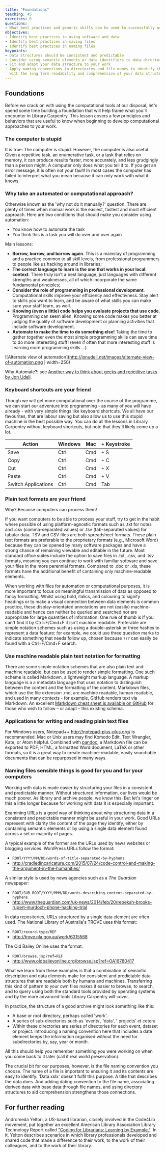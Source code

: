 ```yaml
---
title: "Foundations"
teaching: 45
exercises: 0
questions:
- What best practices and generic skills can be used to successfully use and create library related programs?
objectives:
- Identify best practices in using software and data
- Identify best practices in saving files
- Identify best practices in naming files
keypoints:
- Data structures should be consistent and predictable
- Consider using semantic elements or data identifiers to data directories
- Fit and adapt your data structure to your work
- Apply naming conventions to directories and file names to identify them, to create associations between data elements, and to assist  
  with the long term readability and comprehension of your data structures
---
```


## Foundations

Before we crack on with using the computational tools at our disposal, let's spend some time building a foundation that will help frame what you'll encounter in Library Carpentry. This lesson covers a few principles and behaviors that are useful to know when beginning to develop computational approaches to your work. 

### The computer is stupid

It is true: The computer is stupid. However, the computer is also useful. Given a repetitive task, an enumerative task, or a task that relies on memory, it can produce results faster, more accurately, and less grudgingly than a person might. A computer only does what you tell it to. If you get an error message, it is often not your fault! In most cases the computer has failed to interpret what you mean because it can only work with what it knows. 

### Why take an automated or computational approach?

Otherwise known as the 'why not do it manually?' question. There are plenty of times when manual work is the easiest, fastest and most efficient approach. Here are two conditions that should make you consider using automation: 
 - You know how to automate the task
 - You think this is a task you will do over and over again

Main lessons:

- **Borrow, borrow, and borrow again**. This is a mainstay of programming and a practice common to all skill levels, from professional programmers to people like us hacking around in libraries;
- **The correct language to learn is the one that works in your local context**. There truly isn't a best language, just languages with different strengths and weaknesses, all of which incorporate the same fundamental principles;
- **Consider the role of programming in professional development**. Computational skills improve your efficiency and effectivness. Stay alert to skills you want to learn, and be aware of what skills you can make sure your staff learn, as well. 
- **Knowing (even a little) code helps you evaluate projects that use code**. Programming can seem alien. Knowing some code makes you better at judging the quality of software development or planning activities that include software development.
- **Automate to make the time to do something else!** Taking the time to gather together even the most simple programming skills can save time to do more interesting stuff! (even if often that more interesting stuff is learning more programming skills ...)

![Alternate view of automation](http://jonudell.net/images/alternate-view-of-automation.png | width=250)

Why Automate?: see [Another way to think about geeks and repetitive tasks by Jon Udell](https://blog.jonudell.net/2012/01/09/another-way-to-think-about-geeks-and-repetitive-tasks/).

### Keyboard shortcuts are your friend

Though we will get more computational over the course of the programme, we can start our adventure into programming - as many of you will have already - with very simple things like keyboard shortcuts. We all have our favourites, that are labour saving but also allow us to use this stupid machine in the best possible way. You can do all the lessons in Library Carpentry without keyboard shortcuts, but note that they'll likely come up a lot.

Action | Windows | Mac | + Keystroke
--- | --- | --- | --- |
Save | Ctrl | Cmd | + S
Copy | Ctrl | Cmd | + C
Cut | Ctrl | Cmd | + X
Paste | Ctrl | Cmd | + V
Switch Applications | Ctrl | Cmd | Tab | 

### Plain text formats are your friend

Why? Because computers can process them!

If you want computers to be able to process your stuff, try to get in the habit where possible of using platform-agnostic formats such as .txt for notes and .csv (comma-separated values) or .tsv (tab-separated values) for tabular data. TSV and CSV files are both spreadsheet formats. These plain text formats are preferable to the proprietary formats (e.g., Microsoft Word)  because they can be opened by many software packages and have a strong chance of remaining viewable and editable in the future. Most standard office suites include the option to save files in .txt, .csv, and .tsv formats, meaning you can continue to work with familiar software and save your files in the more perennial formats. Compared to .doc or .xls, these formats have the additional benefit of containing only machine-readable elements. 

When working with files for automation or computational purposes, it is more important to focus on meaningful transmission of data as opposed to fancy formatting. Whilst using bold, italics, and colouring to signify headings or to make a visual connection between data elements is common practice, these display-orientated annotations are not (easily) machine-readable and hence can neither be queried and searched nor are appropriate for large quantities of information. One rule of thumb is if you can't find it by Ctrl+F/Cmd+F it isn't machine readable. Preferable are simple notation schemes such as using a double-asterisk or three hashes to represent a data feature: for example, we could use three question marks to indicate something that needs follow up, chosen because `???` can easily be found with a Ctrl+F/Cmd+F search.

### Use machine readable plain text notation for formatting
There are some simple notation schemes that are also plain text and machine readable, but can be used to render simple formatting. One such scheme is called Markdown, a lightweight markup language. A markup language is a a metadata language that uses notation to distinguish between the content and the formatting of the content. Markdown files, which use the file extension .md, are machine readable, human readable, and used in many contexts - for example, GitHub renders text via Markdown. An excellent [Markdown cheat sheet is available on GitHub](https://github.com/adam-p/markdown-here) for those who wish to follow – or adapt – this existing schema. 

### Applications for writing and reading plain text files
For Windows users, Notepad++ http://notepad-plus-plus.org/ is recommended. Mac or Unix users may find Komodo Edit, Text Wrangler, Kate, or Atom helpful. Combined with [pandoc](http://pandoc.org/), a Markdown file can be exported to PDF, HTML, a formatted Word document, LaTeX or other formats, so it is a great way to create machine-readable, easily searchable documents that can be repurposed in many ways. 

### Naming files sensible things is good for you and for your computers

Working with data is made easier by structuring your files in a consistent and predictable manner. Without structured information, our lives would be much poorer. As library and archive people, we know this. But let's linger on this a little longer because for working with data it is especially important.

Examining URLs is a good way of thinking about why structuring data in a consistent and predictable manner might be useful in your work. Good URLs represent with clarity the content of the page they identify, either by containing semantic elements or by using a single data element found across a set or majority of pages.

A typical example of the former are the URLs used by news websites or blogging services. WordPress URLs follow the format:

-   `ROOT/YYYY/MM/DD/words-of-title-separated-by-hyphens`
-   <http://cradledincaricature.com/2015/07/24/code-control-and-making-the-argument-in-the-humanities/>

A similar style is used by news agencies such as a *The Guardian* newspaper:

-   `ROOT/SUB_ROOT/YYYY/MMM/DD/words-describing-content-separated-by-hyphens`
-   <http://www.theguardian.com/uk-news/2014/feb/20/rebekah-brooks-rupert-murdoch-phone-hacking-trial>

In data repositories, URLs structured by a single data element are often used. The National Library of Australia's TROVE uses this format:

-   `ROOT/record-type/REF`
-   <http://trove.nla.gov.au/work/6315568>

The Old Bailey Online uses the format:

-   `ROOT/browse.jsp?ref=REF`
-   <http://www.oldbaileyonline.org/browse.jsp?ref=OA16780417>

What we learn from these examples is that a combination of semantic description and data elements make for consistent and predictable data structures that are readable both by humans and machines. Transferring this kind of pattern to your own files makes it easier to browse, to search, and to query using both the standard tools provided by operating systems and by the more advanced tools Library Carpentry will cover.

In practice, the structure of a good archive might look something like this:

- A base or root directory, perhaps called 'work'.
- A series of sub-directories such as 'events', 'data', ' projects' et cetera
- Within these directories are series of directories for each event, dataset or project. Introducing a naming convention here that includes a date element keeps the information organised without the need for subdirectories by, say, year or month.

All this should help you remember something you were working on when you come back to it later (call it real world preservation).

The crucial bit for our purposes, however, is the file naming convention you choose. The name of a file is important to ensuring it and its contents are easy to identify. 'Data.xslx' doesn't fulfil this purpose. A title that describes the data does. And adding dating convention to the file name, associating derived data with base data through file names, and using directory structures to aid comprehension strengthens those connections.

## For further reading

Andromeda Yelton, a US-based librarian, closely involved in the Code4Lib movement, put together an excellent American Library Association Library Technology Report called ["Coding for Librarians: Learning by Example."](https://thatandromeda.github.io/ltr/). In it, Yelton describes scenarios in which library professionals developed and shared code that made a difference to their work, to the work of their colleagues, and to the work of their library.
